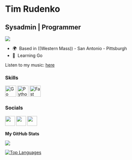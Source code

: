 Tim Rudenko
============================

Sysadmin | Programmer
---------------------

<a href="https://www.github.com/TRudenko22" target="_blank" rel="noreferrer"><img src="https://img.shields.io/github/followers/TRudenko22?logo=github&style=for-the-badge&color=64748b&labelColor=1c1917" /></a>

*   🌍  Based in ((Western Mass))  -  San Antonio  -  Pittsburgh
*   🧠  Learning Go

Listen to my music: [here](https://www.youtube.com/channel/UCmfwJVwZx3t8wuZ-uzdyHNw)

                  
### Skills 
<p align="left">
<a href="https://go.dev/doc/" target="_blank" rel="noreferrer"><img src="https://raw.githubusercontent.com/danielcranney/readme-generator/main/public/icons/skills/go-colored.svg" width="36" height="36" alt="Go" /></a>
<a href="https://www.python.org/" target="_blank" rel="noreferrer"><img src="https://raw.githubusercontent.com/danielcranney/readme-generator/main/public/icons/skills/python-colored.svg" width="36" height="36" alt="Python" /></a>
<a href="https://fastapi.tiangolo.com/" target="_blank" rel="noreferrer"><img src="https://raw.githubusercontent.com/danielcranney/readme-generator/main/public/icons/skills/fastapi-colored.svg" width="36" height="36" alt="Fast API" /></a>
</p>
                    
### Socials
                  
                  
<p align="left"><a href="https://www.github.com/TRudenko22" target="_blank" rel="noreferrer"><img src="https://raw.githubusercontent.com/danielcranney/readme-generator/main/public/icons/socials/github.svg" width="32" height="32" /></a>
<a href="https://www.linkedin.com/in/timothy-rudenko-602a9420b/" target="_blank" rel="noreferrer"><img src="https://raw.githubusercontent.com/danielcranney/readme-generator/main/public/icons/socials/linkedin.svg" width="32" height="32" /></a>
<a href="http://www.medium.com/@timothyrudenko" target="_blank" rel="noreferrer"><img src="https://raw.githubusercontent.com/danielcranney/readme-generator/main/public/icons/socials/medium.svg" width="32" height="32" /></a></p>


<b>My GitHub Stats</b>


<a href="http://www.github.com/TRudenko22"><img src="https://github-readme-streak-stats.herokuapp.com/?user=TRudenko22&stroke=ffffff&background=1c1917&ring=444e59&fire=444e59&currStreakNum=ffffff&currStreakLabel=444e59&sideNums=ffffff&sideLabels=ffffff&dates=ffffff&hide_border=true" /></a>

<a href="https://github.com/TRudenko22" align="left"><img src="https://github-readme-stats.vercel.app/api/top-langs/?username=TRudenko22&langs_count=10&title_color=444e59&text_color=ffffff&icon_color=64748b&bg_color=1c1917&hide_border=true&locale=en&custom_title=Top%20%Languages" alt="Top Languages" /></a>
